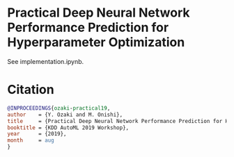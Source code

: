 # Practical Deep Neural Network Performance Prediction for Hyperparameter Optimization

See implementation.ipynb.

# Citation

```bibtex
@INPROCEEDINGS{ozaki-practical19,
author    = {Y. Ozaki and M. Onishi},
title     = {Practical Deep Neural Network Performance Prediction for Hyperparameter Optimization},
booktitle = {KDD AutoML 2019 Workshop},
year      = {2019},
month     = aug
}
```
